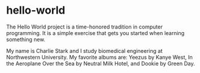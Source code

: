 # hello-world
The Hello World project is a time-honored tradition in computer programming. It is a simple exercise that gets you started when learning something new.

My name is Charlie Stark and I study biomedical engineering at Northwestern University. My favorite albums are: Yeezus by Kanye West, In the Aeroplane Over the Sea by Neutral Milk Hotel, and Dookie by Green Day.
